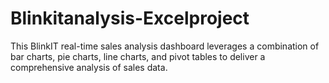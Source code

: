 # Blinkitanalysis-Excelproject
This BlinkIT real-time sales analysis dashboard leverages a combination of bar charts, pie charts, line charts, and pivot tables to deliver a comprehensive analysis of sales data. 
